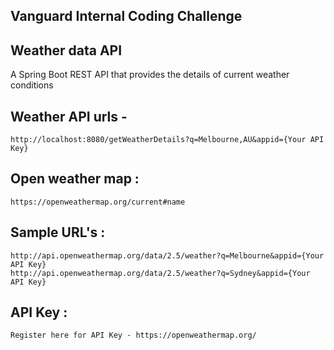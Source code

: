 ## Vanguard Internal Coding Challenge
 
## Weather data API

 A Spring Boot REST API that provides the details of current weather conditions

## Weather API urls -

	http://localhost:8080/getWeatherDetails?q=Melbourne,AU&appid={Your API Key}


## Open weather map : 

	https://openweathermap.org/current#name
 
## Sample URL's :

	http://api.openweathermap.org/data/2.5/weather?q=Melbourne&appid={Your API Key}
	http://api.openweathermap.org/data/2.5/weather?q=Sydney&appid={Your API Key}
	
## API Key : 

	Register here for API Key - https://openweathermap.org/